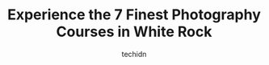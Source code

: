 ---
layout: ampstory
image: https://i0.wp.com/www.auto.or.id/wp-content/uploads/2023/06/findlay-photography-0-white-rock-1686327056.jpeg?resize=640,853
author: techidn
featured: false
description: White Rock, British Columbia, Canada is a haven for Photography Courses enthusiasts, boasting an impressive array of 7 top-notch establishments. Whether youre a seasoned connoisseur or simp
title: Experience the 7 Finest Photography Courses in White Rock
cover:
   title: Experience the 7 Finest Photography Courses in White Rock
   subtitle: AUTO.OR.ID
   background: https://www.auto.or.id/wp-content/uploads/2023/06/findlay-photography-0-white-rock-1686327056.jpeg

pages: 
 - layout: thirds
   top: <h1>#1 Ginger Photography</h1>
   bottom: "<p>I am absolutely impressed with Julias work . She was able to capture the real feelings that I share with my partner . She really has an eye for details being able to c</p>"
   background: https://www.auto.or.id/wp-content/uploads/2023/06/findlay-photography-1-white-rock-1686327058.png
   backgroundblur: true
 - layout: thirds
   top: <h1>#2 Violet Rose Photography</h1>
   bottom: "<p>3557 190 St #103, Surrey, BC V3Z 0P6, Canada</p>"
   background: https://www.auto.or.id/wp-content/uploads/2023/06/findlay-photography-2-white-rock-1686327058.png
   cta:
      link: https://www.auto.or.id/experience-the-7-finest-photography-courses-in-white-rock/
      text: Experience the 7 Finest Photography Courses in White Rock
 - layout: thirds
   top: <h1>#3 The Gallery</h1>
   bottom: "<p>15223 Pacific Ave #4, White Rock, BC V4B 1P8, Canada</p>"
   background: https://images.unsplash.com/photo-1630019210269-d0ebeee405f0?ixlib=rb-4.0.3&ixid=MnwxMjA3fDB8MHxwaG90by1wYWdlfHx8fGVufDB8fHx8&auto=format&fit=crop&w=640&h=853&q=80
   cta:
      link: https://www.auto.or.id/experience-the-7-finest-photography-courses-in-white-rock/
      text: Experience the 7 Finest Photography Courses in White Rock
 - layout: thirds
   top: <h1>#4 Photography By Marlow</h1>
   bottom: "<p>3237 King George Blvd #3, Surrey, BC V4P 1B7, Canada</p>"
   background: https://images.unsplash.com/photo-1510883056135-32472f0e11b8?ixlib=rb-4.0.3&ixid=MnwxMjA3fDB8MHxwaG90by1wYWdlfHx8fGVufDB8fHx8&auto=format&fit=crop&w=640&h=853&q=80
   cta:
      link: https://www.auto.or.id/experience-the-7-finest-photography-courses-in-white-rock/
      text: Experience the 7 Finest Photography Courses in White Rock
 - layout: thirds
   top: <h1>#5 devinfoto product photography</h1>
   bottom: "<p>14683 Marine Dr, White Rock, BC V4B 1B8, Canada</p>"
   background: https://images.unsplash.com/photo-1534285686845-f2a7844e65b1?ixlib=rb-4.0.3&ixid=MnwxMjA3fDB8MHxwaG90by1wYWdlfHx8fGVufDB8fHx8&auto=format&fit=crop&w=640&h=853&q=80
   cta:
      link: https://www.auto.or.id/experience-the-7-finest-photography-courses-in-white-rock/
      text: Experience the 7 Finest Photography Courses in White Rock
 - layout: thirds
   top: <h1>#6 Judith Laurel Photography</h1>
   bottom: "<p>12448 23a Ave, Surrey, BC V4A 9X6, Canada</p>"
   background: https://images.unsplash.com/photo-1619843810917-548e472b9055?ixlib=rb-4.0.3&ixid=MnwxMjA3fDB8MHxwaG90by1wYWdlfHx8fGVufDB8fHx8&auto=format&fit=crop&w=640&h=853&q=80
   cta:
      link: https://www.auto.or.id/experience-the-7-finest-photography-courses-in-white-rock/
      text: Experience the 7 Finest Photography Courses in White Rock
 - layout: thirds
   top: <h1>#7 Alisha Khan Photography - Wedding Photographer</h1>
   bottom: "<p>16251 9A Pl, Surrey, BC V4A 1B1, Canada</p>"
   background: https://images.unsplash.com/photo-1568616389393-4ca37d7e129f?ixlib=rb-4.0.3&ixid=MnwxMjA3fDB8MHxwaG90by1wYWdlfHx8fGVufDB8fHx8&auto=format&fit=crop&w=640&h=853&q=80
   cta:
      link: https://www.auto.or.id/experience-the-7-finest-photography-courses-in-white-rock/
      text: Experience the 7 Finest Photography Courses in White Rock
 - layout: thirds
   middle: Continue reading...
   background: https://images.unsplash.com/photo-1585416354800-3d15d8801dcd?ixlib=rb-4.0.3&ixid=MnwxMjA3fDB8MHxwaG90by1wYWdlfHx8fGVufDB8fHx8&auto=format&fit=crop&w=640&h=853&q=80
   cta:
      link: https://www.auto.or.id/experience-the-7-finest-photography-courses-in-white-rock/
      text: Experience the 7 Finest Photography Courses in White Rock

---